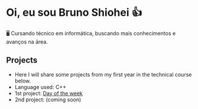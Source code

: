 # Oi, eu sou Bruno Shiohei 👍

🖥️ Cursando técnico em informática, buscando mais conhecimentos e avanços na área.

## Projects
- Here I will share some projects from my first year in the technical course below.
- Language used: C++
- 1st project: [Day of the week](https://github.com/shioheii/projects-1st-year/blob/main/Day%20of%20the%20week.cpp)
- 2nd project: (coming soon)

<!---
shioheii/shioheii is a ✨ special ✨ repository because its `README.md` (this file) appears on your GitHub profile.
You can click the Preview link to take a look at your changes.
--->
